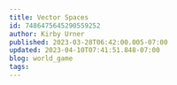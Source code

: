 ```yaml
---
title: Vector Spaces
id: 7486475645290559252
author: Kirby Urner
published: 2023-03-28T06:42:00.005-07:00
updated: 2023-04-10T07:41:51.848-07:00
blog: world_game
tags: 
---
```


